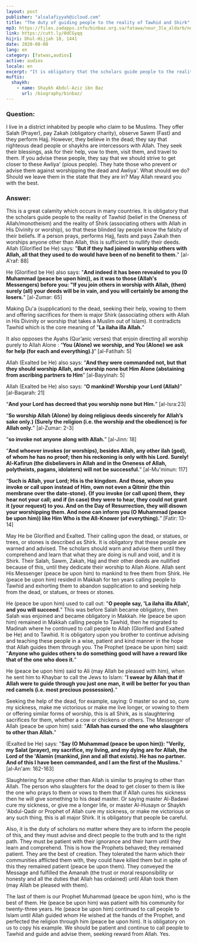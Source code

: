 ```yaml
---
layout: post
publisher: "alsalafiyyah@icloud.com"
title: "The duty of guiding people to the reality of Tawhid and Shirk"
mp3: https://files.zadapps.info/binbaz.org.sa/fatawa/nour_3la_aldarb/nour_412/41211.mp3
link: https://cutt.ly/0dCGyqq
hijri: Dhul-Hijjah 18, 1441
date: 2020-08-08
lang: en
category: [fatwas,audios]
active: audios
locale: en
excerpt: "It is obligatory that the scholars guide people to the reality of Tawhid (belief in the Oneness of Allah/monotheism) and the reality of Shirk (associating others with Allah in His Divinity or worship), so that these blinded lay people know the falsity of their beliefs."
muftis:
  shaykh: 
    - name: Shaykh Abdul-Aziz ibn Baz
      url: /biography/binbaz/
---
```


### Question:
I live in a district inhabited by people who claim to be Muslims. They offer Salah (Prayer), pay Zakah (obligatory charity), observe Sawm (Fast) and they perform Hajj. However, they believe in the dead; they say that righteous dead people or shaykhs are intercessors with Allah. They seek their blessings, ask for their help, vow to them, visit them, and travel to them. If you advise these people, they say that we should strive to get closer to these Awliya' (pious people). They hate those who prevent or advise them against worshipping the dead and Awliya'. What should we do? Should we leave them in the state that they are in? May Allah reward you with the best. 

### Answer:
This is a great calamity which occurs in many countries. It is obligatory that the scholars guide people to the reality of Tawhid (belief in the Oneness of Allah/monotheism) and the reality of Shirk (associating others with Allah in His Divinity or worship), so that these blinded lay people know the falsity of their beliefs. If a person prays, performs Hajj, fasts and pays Zakah then worships anyone other than Allah, this is sufficient to nullify their deeds. Allah (Glorified be He) says: "**But if they had joined in worship others with Allah, all that they used to do would have been of no benefit to them.**" [al-A'raf: 88]

He (Glorified be He) also says: "**And indeed it has been revealed to you (0 Muhammad (peace be upon him)), as it was to those (Allah's Messengers) before you: "If you join others in worship with Allah, (then) surely (all) your deeds will be in vain, and you will certainly be among the losers.**" [al-Zumar: 65]

Making Du'a (supplication) to the dead, seeking their help, vowing to them and offering sacrifices for them is major Shirk (associating others with Allah in His Divinity or worship that takes a Muslim out of Islam). It contradicts Tawhid which is the core meaning of "**La ilaha illa Allah.**" 

It also opposes the Ayahs (Qur’anic verses) that enjoin directing all worship purely to Allah Alone : “**You (Alone) we worship, and You (Alone) we ask for help (for each and everything).)**” [al-Fatihah: 5]

Allah (Exalted be He) also says: “**And they were commanded not, but that they should worship Allah, and worship none but Him Alone (abstaining from ascribing partners to Him**” [al-Bayyinah: 5]

Allah (Exalted be He) also says: “**O mankind! Worship your Lord (Allah)**” [al-Baqarah: 21]

“**And your Lord has decreed that you worship none but Him.**” [al-Isra:23]

“**So worship Allah (Alone) by doing religious deeds sincerely for Allah’s sake only.) (Surely the religion (i.e. the worship and the obedience) is for Allah only.**" [al-Zumar: 2-3]

"**so invoke not anyone along with Allah.**” [al-Jinn: 18]

“**And whoever invokes (or worships), besides Allah, any other ilah (god), of whom he has no proof; then his reckoning is only with his Lord. Surely! Al-Kafirun (the disbelievers in Allah and in the Oneness of Allah, polytheists, pagans, idolaters) will not be successful.**” [al-Mu'minun: 117]

“**Such is Allah, your Lord; His is the kingdom. And those, whom you invoke or call upon instead of Him, own not even a Qitmir (the thin membrane over the date-stone). {If you invoke (or call upon) them, they hear not your call; and if (in case) they were to hear, they could not grant it (your request) to you. And on the Day of Resurrection, they will disown your worshipping them. And none can inform you (O Muhammad (peace be upon him)) like Him Who is the All-Knower (of everything).**” [Fatir: 13-14]

May He be Glorified and Exalted. Their calling upon the dead, or statues, or trees, or stones is described as Shirk. It is obligatory that these people are warned and advised. The scholars should warn and advise them until they comprehend and learn that what they are doing is null and void, and it is Shirk. Their Salah, Sawm, Zakah, Hajj and their other deeds are nullified because of this, until they dedicate their worship to Allah Alone. Allah sent His Messenger (peace be upon him) to mankind to free them from Shirk. He (peace be upon him) resided in Makkah for ten years calling people to Tawhid and exhorting them to abandon supplication to and seeking help from the dead, or statues, or trees or stones. 

He (peace be upon him) used to call out: "**O people say, 'La ilaha illa Allah', and you will succeed.**" This was before Salah became obligatory, then Salah was enjoined and became obligatory in Makkah. He (peace be upon him) remained in Makkah calling people to Tawhid, then he migrated to Madinah where he continued to call people to Allah (Glorified and Exalted be He) and to Tawhid. It is obligatory upon you brother to continue advising and teaching these people in a wise, patient and kind manner in the hope that Allah guides them through you. The Prophet (peace be upon him) said: "**Anyone who guides others to do something good will have a reward like that of the one who does it.**"

He (peace be upon him) said to Ali (may Allah be pleased with him), when he sent him to Khaybar to call the Jews to Islam: "**I swear by Allah that if Allah were to guide through you just one man, it will be better for you than red camels (i.e. most precious possession).**"

Seeking the help of the dead, for example, saying: 0 master so and so, cure my sickness, make me victorious or make me live longer, or vowing to them or offering similar forms of worship, this is all Shirk, as is slaughtering sacrifices for them, whether a cow or chickens or others. The Messenger of Allah (peace be upon him) said: "**Allah has cursed the one who slaughters to other than Allah.**"

(Exalted be He) says: "**Say (O Muhammad (peace be upon him)): "Verily, my Salat (prayer), my sacrifice, my living, and my dying are for Allah, the Lord of the 'Alamin (mankind, jinn and all that exists). He has no partner. And of this I have been commanded, and I am the first of the Muslims.**" [al-An'am: 162-163] 

Slaughtering for anyone other than Allah is similar to praying to other than Allah. The person who slaughters for the dead to get closer to them is like the one who prays to them or vows to them that if Allah cures his sickness then he will give something to his dead master. Or saying master Al-Badawi cure my sickness, or give me a longer life, or master Al-Husayn or Shaykh 'Abdul-Qadir or Prophet of Allah cure my sickness, or make me victorious or any such thing, this is all major Shirk. It is obligatory that people be careful. 

Also, it is the duty of scholars no matter where they are to inform the people of this, and they must advise and direct people to the truth and to the right path. They must be patient with their ignorance and their harm until they learn and comprehend. This is how the Prophets behaved; they remained patient. They are the best of creation. They tolerated the harm which their communities afflicted them with, they could have killed them but in spite of this they remained patient (peace be upon them). They conveyed the Message and fulfilled the Amanah (the trust or moral responsibility or honesty and all the duties that Allah has ordained) until Allah took them (may Allah be pleased with them). 

The last of them is our Prophet Muhammad (peace be upon him), who is the best of them. He (peace be upon him) was patient with his community for twenty-three years. He (peace be upon him) continued to call people to Islam until Allah guided whom He wished at the hands of the Prophet, and perfected the religion through him (peace be upon him). It is obligatory on us to copy his example. We should be patient and continue to call people to Tawhid and guide and advise them, seeking reward from Allah. Yes.
